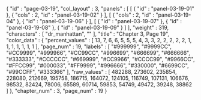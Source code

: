 {
  "id" : "page-03-19",
  "col_layout" : 3,
  "panels" : [
    [
      {
        "id" : "panel-03-19-01"
      },
      {
        "cols" : 2,
        "id" : "panel-03-19-02"
      }
    ],
    [
      {
        "cols" : 2,
        "id" : "panel-03-19-04"
      },
      {
        "id" : "panel-03-19-06"
      }
    ],
    [
      {
        "id" : "panel-03-19-07"
      },
      {
        "id" : "panel-03-19-08"
      },
      {
        "id" : "panel-03-19-09"
      }
    ]
  ],
  "weight" : 319,
  "characters" : [
    "dr_manhattan",
    ""
  ],
  "title" : "Chapter 3, Page 19",
  "color_data" : {
    "percent_values" : [
      13,
      7,
      6,
      6,
      5,
      5,
      5,
      4,
      3,
      3,
      2,
      2,
      2,
      2,
      2,
      1,
      1,
      1,
      1,
      1,
      1,
      1
    ],
    "page_num" : 19,
    "labels" : [
      "#999999",
      "#9999CC",
      "#CC9999",
      "#999966",
      "#CC99CC",
      "#996699",
      "#666699",
      "#666666",
      "#333333",
      "#CCCCCC",
      "#669999",
      "#CC9966",
      "#CCCC99",
      "#9966CC",
      "#FFCC99",
      "#000033",
      "#FF9999",
      "#996666",
      "#330000",
      "#6699CC",
      "#99CCFF",
      "#333366"
    ],
    "raw_values" : [
      482288,
      273602,
      235854,
      228080,
      212669,
      195758,
      186715,
      164072,
      124105,
      116749,
      107131,
      106676,
      98532,
      82424,
      78006,
      65589,
      60714,
      59853,
      54749,
      49472,
      39248,
      38862
    ]
  },
  "chapter_num" : 3,
  "page_num" : 19
}
